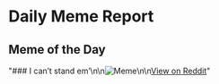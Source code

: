 # Daily Meme Report

## Meme of the Day
"### I can’t stand em’\n\n![Meme](https://i.redd.it/4gxgp0r1qe2f1.gif)\n\n[View on Reddit](https://redd.it/1kt3ha7)"

